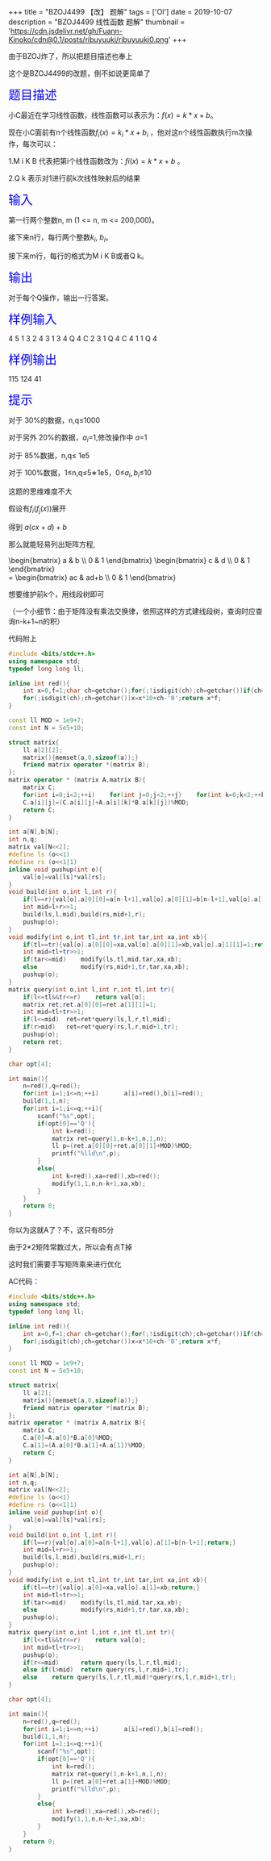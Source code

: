 +++
title = "BZOJ4499 【改】 题解"
tags = ['OI']
date = 2019-10-07
description = "BZOJ4499 线性函数 题解"
thumbnail = 'https://cdn.jsdelivr.net/gh/Fuann-Kinoko/cdn@0.1/posts/ribuyuuki/ribuyuuki0.png'
+++

由于BZOJ炸了，所以把题目描述也奉上



这个是BZOJ4499的改题，倒不如说更简单了



<font  size="5" color="blue">题目描述</font>



小C最近在学习线性函数，线性函数可以表示为：$f(x) = k*x + b$。

现在小C面前有n个线性函数$f_i(x)=k_i*x+b_i$ ，他对这n个线性函数执行m次操作，每次可以：

1.M i K B 代表把第i个线性函数改为：$fi(x)=k*x+b$ 。



2.Q k 表示对1进行前k次线性映射后的结果



<font  size="5" color="blue">输入</font>



第一行两个整数n, m (1 <= n, m <= 200,000)。



接下来n行，每行两个整数$k_i$, $b_i$。



接下来m行，每行的格式为M i K B或者Q k。



<font  size="5" color="blue">输出</font>



对于每个Q操作，输出一行答案。



<font  size="5" color="blue">样例输入</font>

4 5
1 3
2 4
3 1
3 4
Q 4
C 2 3 1
Q 4
C 4 1 1
Q 4





<font  size="5" color="blue">样例输出</font>



115
124
41



<font  size="5" color="blue">提示</font>



对于 30%的数据，n,q≤1000

对于另外 20%的数据，$a_i$=1,修改操作中 $a$=1

对于 85%数据，n,q≤ 1e5

对于 100%数据，1≤n,q≤5∗1e5，0≤$a_i,b_i$≤10





这题的思维难度不大



假设有$f_i(f_j(x))$展开

得到  $a(cx+d)+b$

那么就能轻易列出矩阵方程,

\begin{bmatrix}
  a & b \\\\
  0 & 1
\end{bmatrix}
\begin{bmatrix}
  c & d \\\\
  0 & 1
\end{bmatrix}  
$=$
\begin{bmatrix}
  ac & ad+b \\\\
  0 & 1
  \end{bmatrix}  



想要维护前k个，用线段树即可



（一个小细节：由于矩阵没有乘法交换律，依照这样的方式建线段树，查询时应查询n-k+1~n的积）



代码附上


```c++
#include <bits/stdc++.h>
using namespace std;
typedef long long ll;

inline int red(){
	int x=0,f=1;char ch=getchar();for(;!isdigit(ch);ch=getchar())if(ch=='-')f=-1;
	for(;isdigit(ch);ch=getchar())x=x*10+ch-'0';return x*f;
}

const ll MOD = 1e9+7;
const int N = 5e5+10;

struct matrix{
	ll a[2][2];
	matrix(){memset(a,0,sizeof(a));}
	friend matrix operator *(matrix B);
};
matrix operator * (matrix A,matrix B){
	matrix C;
	for(int i=0;i<2;++i)	for(int j=0;j<2;++j)	for(int k=0;k<2;++k)
	C.a[i][j]=(C.a[i][j]+A.a[i][k]*B.a[k][j])%MOD;
	return C;
}

int a[N],b[N];
int n,q;
matrix val[N<<2];
#define ls (o<<1)
#define rs (o<<1|1)
inline void pushup(int o){
	val[o]=val[ls]*val[rs];
}
void build(int o,int l,int r){
	if(l==r){val[o].a[0][0]=a[n-l+1],val[o].a[0][1]=b[n-l+1],val[o].a[1][1]=1;return;}
	int mid=l+r>>1;
	build(ls,l,mid),build(rs,mid+1,r);
	pushup(o);
}
void modify(int o,int tl,int tr,int tar,int xa,int xb){
	if(tl==tr){val[o].a[0][0]=xa,val[o].a[0][1]=xb,val[o].a[1][1]=1;return;}
	int mid=tl+tr>>1;
	if(tar<=mid)	modify(ls,tl,mid,tar,xa,xb);
	else			modify(rs,mid+1,tr,tar,xa,xb);
	pushup(o);
}
matrix query(int o,int l,int r,int tl,int tr){
	if(l<=tl&&tr<=r)	return val[o];
	matrix ret;ret.a[0][0]=ret.a[1][1]=1;
	int mid=tl+tr>>1;
	if(l<=mid)	ret=ret*query(ls,l,r,tl,mid);
	if(r>mid)	ret=ret*query(rs,l,r,mid+1,tr);
	pushup(o);
	return ret;
}

char opt[4];

int main(){
	n=red(),q=red();
	for(int i=1;i<=n;++i)		a[i]=red(),b[i]=red();
	build(1,1,n);
	for(int i=1;i<=q;++i){
		scanf("%s",opt);
		if(opt[0]=='Q'){
			int k=red();
			matrix ret=query(1,n-k+1,n,1,n);
			ll p=(ret.a[0][0]+ret.a[0][1]+MOD)%MOD;
			printf("%lld\n",p);
		}
		else{
			int k=red(),xa=red(),xb=red();
			modify(1,1,n,n-k+1,xa,xb);
		}
	}
	return 0;
}
```


你以为这就A了？不，这只有85分



由于2*2矩阵常数过大，所以会有点T掉



这时我们需要手写矩阵乘来进行优化



AC代码：


```c++
#include <bits/stdc++.h>
using namespace std;
typedef long long ll;

inline int red(){
	int x=0,f=1;char ch=getchar();for(;!isdigit(ch);ch=getchar())if(ch=='-')f=-1;
	for(;isdigit(ch);ch=getchar())x=x*10+ch-'0';return x*f;
}

const ll MOD = 1e9+7;
const int N = 5e5+10;

struct matrix{
	ll a[2];
	matrix(){memset(a,0,sizeof(a));}
	friend matrix operator *(matrix B);
};
matrix operator * (matrix A,matrix B){
	matrix C;
	C.a[0]=A.a[0]*B.a[0]%MOD;
	C.a[1]=(A.a[0]*B.a[1]+A.a[1])%MOD;
	return C;
}

int a[N],b[N];
int n,q;
matrix val[N<<2];
#define ls (o<<1)
#define rs (o<<1|1)
inline void pushup(int o){
	val[o]=val[ls]*val[rs];
}
void build(int o,int l,int r){
	if(l==r){val[o].a[0]=a[n-l+1],val[o].a[1]=b[n-l+1];return;}
	int mid=l+r>>1;
	build(ls,l,mid),build(rs,mid+1,r);
	pushup(o);
}
void modify(int o,int tl,int tr,int tar,int xa,int xb){
	if(tl==tr){val[o].a[0]=xa,val[o].a[1]=xb;return;}
	int mid=tl+tr>>1;
	if(tar<=mid)	modify(ls,tl,mid,tar,xa,xb);
	else			modify(rs,mid+1,tr,tar,xa,xb);
	pushup(o);
}
matrix query(int o,int l,int r,int tl,int tr){
	if(l<=tl&&tr<=r)	return val[o];
	int mid=tl+tr>>1;
	pushup(o);
	if(r<=mid)		return query(ls,l,r,tl,mid);
	else if(l>mid)	return query(rs,l,r,mid+1,tr);
	else	return query(ls,l,r,tl,mid)*query(rs,l,r,mid+1,tr);
}

char opt[4];

int main(){
	n=red(),q=red();
	for(int i=1;i<=n;++i)		a[i]=red(),b[i]=red();
	build(1,1,n);
	for(int i=1;i<=q;++i){
		scanf("%s",opt);
		if(opt[0]=='Q'){
			int k=red();
			matrix ret=query(1,n-k+1,n,1,n);
			ll p=(ret.a[0]+ret.a[1]+MOD)%MOD;
			printf("%lld\n",p);
		}
		else{
			int k=red(),xa=red(),xb=red();
			modify(1,1,n,n-k+1,xa,xb);
		}
	}
	return 0;
}
```
